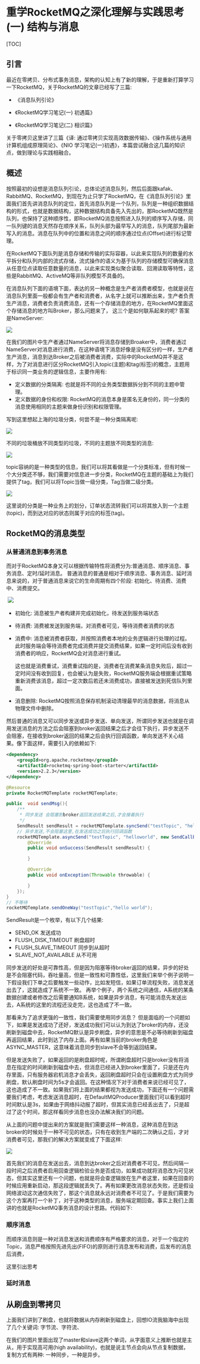 # 重学RocketMQ之深化理解与实践思考(一)  结构与消息

[TOC]

## 引言

最近在零拷贝、分布式事务消息，架构的认知上有了新的理解，于是重新打算学习一下RocketMQ，关于RocketMQ的文章已经写了三篇:

-  《消息队列引论》

- 《RocketMQ学习笔记(一) 初遇篇》
- 《RocketMQ学习笔记(二) 相识篇》

关于零拷贝这里讲了三篇《译: 通过零拷贝实现高效数据传输》、《操作系统与通用计算机组成原理简论》、《NIO 学习笔记(一)初遇》，本篇尝试融合这几篇的知识点，做到理论与实践相融合。

## 概述

按照最初的设想是消息队列引论，总体论述消息队列，然后后面跟kafak、RabbitMQ、RocketMQ，到现在为止只学了RocketMQ，在《消息队列引论》里面我们首先讲消息队列的定位，首先消息队列是一个队列，队列是一种组织数据结构的形式，也就是数据结构，这种数据结构具备先入先出的，那RocketMQ既然是队列，也保持了这种顺序性，即RocketMQ消息按照进入队列的顺序写入存储，同一队列键的消息天然存在顺序关系，队列头部为最早写入的消息，队列尾部为最新写入的消息。消息在队列中的位置和消息之间的顺序通过位点(Offset)进行标记管理。

在RocketMQ下面队列是消息存储和传输的实际容器，以此来实现队列的数量的水平拆分和队列内部的流式存储，流式操作的语义为基于队列的存储模型可确保消息从任意位点读取任意数量的消息，以此来实现类似聚合读取、回溯读取等特性，这些是RabbitMQ、ActiveMQ等非队列模型不具备的。

在消息队列下面的语境下面，表达的另一种概念是生产者消费者模型，也就是说在消息队列里面一般都会有生产者和消费者，从名字上就可以推断出来，生产者负责生产消息，消费者负责消费消息，还有一个存储消息的地方，在RocketMQ里面这个存储消息的地方叫Broker，那么问题来了， 这三个是如何联系起来的呢? 答案是NameServer:

![](https://a.a2k6.com/gerald/i/2024/08/14/37vi.png)



在我们的图片中生产者通过NameServer将消息存储到Broaker中，消费者通过NameServer对消息进行消费，在这种语境下消息好像是没有区分的一样，生产者生产消息，消息到达Broker之后被消费者消费，实际中的RocketMQ并不是这样，为了对消息进行区分RocketMQ引入topic(主题)和tag(标签)的概念，主题用于标识同一类业务的逻辑信息，主要作用有:

- 定义数据的分类隔离: 也就是将不同的业务类型数据拆分到不同的主题中管理。
- 定义数据的身份和权限:  RocketMQ的消息本身是匿名无身份的，同一分类的消息使用相同的主题来做身份识别和权限管理。

写到这里想起上海的垃圾分类，何尝不是一种分类隔离呢:

![](https://a.a2k6.com/gerald/i/2024/08/16/4hv60.png)

不同的垃圾桶放不同类型的垃圾，不同的主题放不同类型的消息:

![](https://a.a2k6.com/gerald/i/2024/08/16/p3ow.png)

topic容纳的是一种类型的信息，我们可以将其看做是一个分类标准，但有时候一个大分类还不够，我们需要对信息进一步分类，RocketMQ在主题的基础上为我们提供了tag，我们可以将Topic当做一级分类，Tag当做二级分类。

![](https://a.a2k6.com/gerald/i/2024/08/16/5jqq5.png)

这里说的分类是一种业务上的划分，订单状态流转我们可以将其放入到一个主题(topic)，而到达对应的状态则属于对应的标签(tag)。

## RocketMQ的消息类型

### 从普通消息到事务消息

而对于RocketMQ本身又可以根据传输特性将消费分为:普通消息、顺序消息、事务消息、定时/延时消息。 普通消息的普通是相对于顺序消息、事务消息、延时消息来说的，对于普通消息来说它的生命周期有四个阶段: 初始化、待消费、消费中、消费提交。

​	![](https://a.a2k6.com/gerald/i/2024/08/16/wd7z.png)

- 初始化: 消息被生产者构建并完成初始化，待发送到服务端状态

- 待消费: 消费被发送到服务端，对消费者可见，等待消费者消费的状态

- 消费中: 消息被消费者获取，并按照消费者本地的业务逻辑进行处理的过程。此时服务端会等待消费者完成消费并提交消费结果，如果一定时间后没有收到消费者的响应，RocketMQ会对消息进行重试。

  这也就是消费重试，消费重试指的是，消费者在消费某条消息失败后，超过一定时间没有收到回复，也会被认为是失败，RocketMQ服务端会根据重试策略重新消费该消息，超过一定次数后若还未消费成功，直接被发送到死信队列里面。

- 消息删除: RocketMQ按照消息保存机制滚动清理最早的消息数据，将消息从物理文件中删除。

然后普通的消息又可以同步发送或异步发送、单向发送，所谓同步发送也就是在调用发送消息的方法之后会阻塞到broker返回结果之后才会往下执行，异步发送不会阻塞，在接收到broker返回的结果之后会执行回调函数，单向发送不关心结果。像下面这样，需要引入的依赖如下:

```xml
<dependency>
    <groupId>org.apache.rocketmq</groupId>
    <artifactId>rocketmq-spring-boot-starter</artifactId>
    <version>2.2.3</version>
</dependency>
```

```java
@Resource
private RocketMQTemplate rocketMQTemplate;

public  void sendMsg(){
    /**
     * 同步发送 会阻塞到broker返回发送结果之后,才会接着执行
     */
    SendResult sendResult = rocketMQTemplate.syncSend("testTopic", "hello world");
    // 异步发送,不会阻塞这里,在发送成功之后执行回调函数
    rocketMQTemplate.asyncSend("testTopic", "helloworld", new SendCallback() {
        @Override
        public void onSuccess(SendResult sendResult) {

        }

        @Override
        public void onException(Throwable throwable) {

        }
    });
}
// 不等待
rocketMQTemplate.sendOneWay("testTopic","hello world");
```

SendResult是一个枚举，有以下几个结果:

- SEND_OK 发送成功
- FLUSH_DISK_TIMEOUT  刷盘超时
- FLUSH_SLAVE_TIMEOUT 同步到从超时
- SLAVE_NOT_AVAILABLE  从不可用

同步发送的好处是可靠性高，但是因为阻塞等待broker返回的结果，异步的好处是不会阻塞代码，吞吐量高，但是一致性和可靠性低，这里我们来举个例子说明一下假设我们下单之后要触发一些动作，比如发短信，如果订单流程失败，消息发送出去了，这就造成了系统不一致。 再举个例子，两个系统之间通信，A系统的某条数据创建或者修改之后需要通知B系统，如果是异步消息，有可能消息先发送出去，A系统的这里的流程还没走完，这也造成了不一致。

那看来为了追求更强的一致性，我们需要使用同步消息？ 但是面临的一个问题如下，如果是发送成功了还好，发送成功我们可以认为到达了broker的内存，还没刷新到磁盘中去，RocketMQ默认是异步刷盘，异步的意思是不必等待刷新到磁盘再返回结果，此时到达了内存上面。再有如果当前的broker角色是ASYNC_MASTER，这意味着消息同步到slave不会等到返回结果。

但是发送失败了，如果返回的是刷盘超时呢，所谓刷盘超时只是broker没有将消息在指定的时间刷新到磁盘中去，但消息已经进入到broker里面了，只是还在内存里面，只有服务器宕机消息才会丢失，返回刷盘超时只会在设置刷盘方式为同步刷盘，默认刷盘时间为5s才会返回。在这种情况下对于消费者来说已经可见了，这也造成了不一致。如果我们将上面的结果都视为发送成功，下面还有一个问题需要我们考虑，考虑发送消息超时，在DefaultMQProducer里面我们可以看到超时时间默认是3s，如果由于网络抖动报了超时，但其实消息已经丢出去了，只是超过了这个时间，那这样看同步消息也没办法解决我们的问题。

从上面的问题中提出来的方案就是我们需要这样一种消息，这种消息在到达broker的时候处于一种不可见的状态，只有在收到生产端的二次确认之后，才对消费者可见，那我们的解决方案就变成了下面这样:

![](https://a.a2k6.com/gerald/i/2024/08/17/17hzce.jpg)

首先我们的消息在发送出去，消息到达broker之后对消费者不可见，然后间隔一段时间之后消费者启用回查逻辑检验业务是否成功，如果成功就将消息改为可见状态，但其实这里还有一个问题，也就是将会查逻辑放在生产者这里，如果在回查的时候应用重新启动，那这段逻辑就丢失了。再有如果更改消息状态失败，还是假设网络波动这次通信失败了，那这个消息就永远对消费者不可见了。于是我们需要为这个方案再打一个补丁，对于这种类型的消息，服务端定期回查。事实上我们上面讲的也就是RocketMQ事务消息的设计思路。代码如下:











### 顺序消息 

而顺序消息则是一种对消息发送和消费顺序有严格要求的消息，对于一个指定的Topic，消息严格按照先进先出(FIFO)的原则进行消息发布和消费，后发布的消息后消费，

这里引出思考

### 延时消息





## 从刷盘到零拷贝

上面我们讲到了刷盘，也就将数据从内存刷新到磁盘上，回想IO流我脑海中出现了几个关键词: 字节流、字符流、

在我们的图片里面出现了master和slave这两个单词，从字面意义上推断也就是主从，用于实现高可用(high availability)，也就是说主节点会向从节点复制数据，复制方式有两种: 一种同步，一种是异步。

